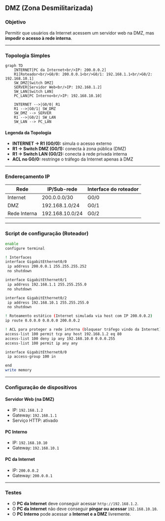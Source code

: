 
## DMZ (Zona Desmilitarizada)


### Objetivo

Permitir que usuários da Internet acessem um servidor web na DMZ, mas **impedir o acesso à rede interna**.

---

### Topologia Simples


```mermaid
graph TD
    INTERNET[PC da Internet<br/>IP: 200.0.0.2]
    R1[Roteador<br/>G0/0: 200.0.0.1<br/>G0/1: 192.168.1.1<br/>G0/2: 192.168.10.1]
    SW_DMZ[Switch DMZ]
    SERVER[Servidor Web<br/>IP: 192.168.1.2]
    SW_LAN[Switch LAN]
    PC_LAN[PC Interno<br/>IP: 192.168.10.10]

    INTERNET -->|G0/0| R1
    R1 -->|G0/1| SW_DMZ
    SW_DMZ --> SERVER
    R1 -->|G0/2| SW_LAN
    SW_LAN --> PC_LAN
```

#### Legenda da Topologia

* **INTERNET → R1 (G0/0):** simula o acesso externo
* **R1 → Switch DMZ (G0/1):** conecta à zona pública (DMZ)
* **R1 → Switch LAN (G0/2):** conecta à rede privada interna
* **ACL no G0/0:** restringe o tráfego da Internet apenas à DMZ


---

### Endereçamento IP

| Rede         | IP/Sub-rede     | Interface do roteador |
| ------------ | --------------- | --------------------- |
| Internet     | 200.0.0.0/30    | G0/0                  |
| DMZ          | 192.168.1.0/24  | G0/1                  |
| Rede Interna | 192.168.10.0/24 | G0/2                  |

---

### Script de configuração (Roteador)

```bash
enable
configure terminal

! Interfaces
interface GigabitEthernet0/0
 ip address 200.0.0.1 255.255.255.252
 no shutdown

interface GigabitEthernet0/1
 ip address 192.168.1.1 255.255.255.0
 no shutdown

interface GigabitEthernet0/2
 ip address 192.168.10.1 255.255.255.0
 no shutdown

! Roteamento estático (Internet simulada via host com IP 200.0.0.2)
ip route 0.0.0.0 0.0.0.0 200.0.0.2

! ACL para proteger a rede interna (bloquear tráfego vindo da Internet)
access-list 100 permit tcp any host 192.168.1.2 eq 80
access-list 100 deny ip any 192.168.10.0 0.0.0.255
access-list 100 permit ip any any

interface GigabitEthernet0/0
 ip access-group 100 in

end
write memory
```

---

### Configuração de dispositivos

#### Servidor Web (na DMZ)

* IP: `192.168.1.2`
* Gateway: `192.168.1.1`
* Serviço HTTP: ativado

#### PC Interno

* IP: `192.168.10.10`
* Gateway: `192.168.10.1`

#### PC da Internet

* IP: `200.0.0.2`
* Gateway: `200.0.0.1`

---

### Testes

* O **PC da Internet** deve conseguir acessar `http://192.168.1.2`.
* O **PC da Internet** não deve conseguir **pingar ou acessar** `192.168.10.10`.
* O **PC Interno** pode acessar a **Internet e a DMZ** livremente.
